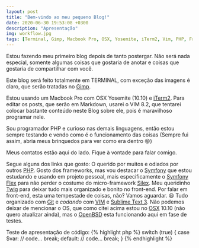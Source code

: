 ```yaml
---
layout: post
title: "Bem-vindo ao meu pequeno Blog!"
date: 2020-06-30 19:53:08 +0300
description: "Apresentação"
img: workflow.jpg
tags: [Terminal, Gimp, Macbook Pro, OSX, Yosemite, iTerm2, Vim, PHP, Framework, Micro-Framework, Symfony, Flex, Silex, Twig, Front-End, Git, Sublime Text, OpenBSD]
---
```

Estou fazendo meu primeiro blog depois de tanto postergar. Não será nada especial, somente algumas coisas que 
gostaria de anotar e coisas que gostaria de compartilhar com você.

Este blog será feito totalmente em TERMINAL, com exceção das imagens é claro, que serão tratadas no [Gimp][gimp].

Estou usando um Macbook Pro com OSX Yosemite (10.10) e [iTerm2][iterm2]. Para editar os posts, que serão em Markdown, usarei o
VIM 8.2, que tentarei colocar bastante conteúdo neste Blog sobre ele, pois é maravilhoso programar nele.

Sou programador PHP e curioso nas demais linguagens, então estou sempre testando e vendo como é o funcionamento das
coisas (Sempre fui assim, abria meus brinquedos para ver como era dentro :stuck_out_tongue_closed_eyes:)

Meus contatos estão aqui do lado. Fique à vontade para falar comigo.


Segue alguns dos links que gosto:
O querido por muitos e odiados por outros [PHP][php.net]. Gosto dos frameworks, mas vou destacar o [Symfony][symfony] 
que estou estudando e usando em projeto pessoal, mais especificamente o [Symfony Flex][symfony-flex] para não perder
o costume do micro-framework [Silex][silex]. Meu queridinho [Twig][twig] para deixar tudo mais organizado e bonito no
front-end. Por falar em front-end, esta uma tempestade de coisas, não? Vamos aguardar. :satisfied: Tudo organizado com 
[Git][git] e *codando* com [VIM][vim] e [Sublime Text 3][st3]. Não podemos deixar de mencionar o OS, que como citei
acima estou no [OSX][osx] 10.10 (não quero atualizar ainda), mas o [OpenBSD][openbsd] esta funcionando aqui em 
fase de testes.

[php.net]: https://php.net
[symfony]: https://symfony.com/
[symfony-flex]: https://flex.symfony.com/
[twig]: https://twig.symfony.com/
[silex]: https://silex.symfony.com/ 
[openbsd]: https://www.openbsd.org/
[git]: https://github.com/
[vim]: https://www.vim.org/
[st3]: https://www.sublimetext.com/
[osx]: https://www.apple.com/macos/
[gimp]: https://www.gimp.org/
[iterm2]: https://www.iterm2.com/

Teste de apresentação de código:
{% highlight php %}
switch (true) {
    case $var:
        // code...
        break;
    default:
        // code...
        break;
}
{% endhighlight %}

